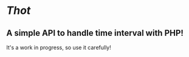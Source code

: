 # *Thot*

## A simple API to handle time interval with PHP!

It's a work in progress, so use it carefully!
